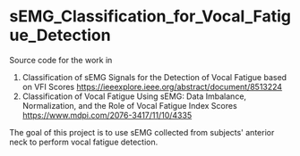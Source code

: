 # sEMG_Classification_for_Vocal_Fatigue_Detection

Source code for the work in
1. Classification of sEMG Signals for the Detection of Vocal Fatigue based on VFI Scores 
https://ieeexplore.ieee.org/abstract/document/8513224
2. Classification of Vocal Fatigue Using sEMG: Data Imbalance, Normalization, and the Role of Vocal Fatigue Index Scores 
https://www.mdpi.com/2076-3417/11/10/4335

The goal of this project is to use sEMG collected from subjects' anterior neck to perform vocal fatigue detection.
